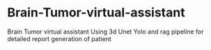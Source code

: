 # Brain-Tumor-virtual-assistant
Brain Tumor virtual assistant Using 3d Unet Yolo and rag pipeline for detailed report generation of patient
